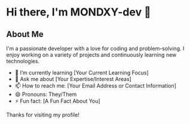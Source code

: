 # Hi there, I'm MONDXY-dev 👋

## About Me
I'm a passionate developer with a love for coding and problem-solving. I enjoy working on a variety of projects and continuously learning new technologies. 

- 🌱 I’m currently learning [Your Current Learning Focus]
- 💬 Ask me about [Your Expertise/Interest Areas]
- 📫 How to reach me: [Your Email Address or Contact Information]
- 😄 Pronouns: They/Them
- ⚡ Fun fact: [A Fun Fact About You]

Thanks for visiting my profile!
